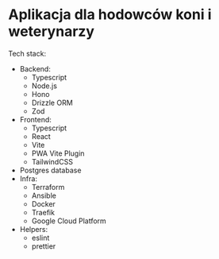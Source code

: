 # Aplikacja dla hodowców koni i weterynarzy

Tech stack:

- Backend:
  - Typescript
  - Node.js
  - Hono
  - Drizzle ORM
  - Zod
- Frontend:
  - Typescript
  - React
  - Vite
  - PWA Vite Plugin
  - TailwindCSS
- Postgres database
- Infra:
  - Terraform
  - Ansible
  - Docker
  - Traefik
  - Google Cloud Platform
- Helpers:
  - eslint
  - prettier
